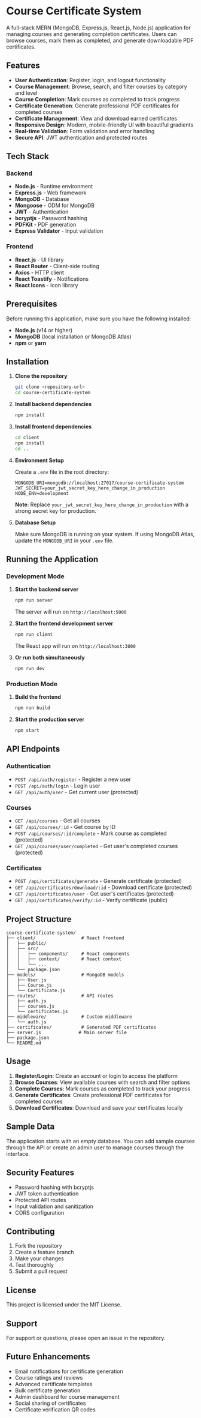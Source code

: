 # Course Certificate System

A full-stack MERN (MongoDB, Express.js, React.js, Node.js) application for managing courses and generating completion certificates. Users can browse courses, mark them as completed, and generate downloadable PDF certificates.

## Features

- **User Authentication**: Register, login, and logout functionality
- **Course Management**: Browse, search, and filter courses by category and level
- **Course Completion**: Mark courses as completed to track progress
- **Certificate Generation**: Generate professional PDF certificates for completed courses
- **Certificate Management**: View and download earned certificates
- **Responsive Design**: Modern, mobile-friendly UI with beautiful gradients
- **Real-time Validation**: Form validation and error handling
- **Secure API**: JWT authentication and protected routes

## Tech Stack

### Backend
- **Node.js** - Runtime environment
- **Express.js** - Web framework
- **MongoDB** - Database
- **Mongoose** - ODM for MongoDB
- **JWT** - Authentication
- **bcryptjs** - Password hashing
- **PDFKit** - PDF generation
- **Express Validator** - Input validation

### Frontend
- **React.js** - UI library
- **React Router** - Client-side routing
- **Axios** - HTTP client
- **React Toastify** - Notifications
- **React Icons** - Icon library

## Prerequisites

Before running this application, make sure you have the following installed:

- **Node.js** (v14 or higher)
- **MongoDB** (local installation or MongoDB Atlas)
- **npm** or **yarn**

## Installation

1. **Clone the repository**
   ```bash
   git clone <repository-url>
   cd course-certificate-system
   ```

2. **Install backend dependencies**
   ```bash
   npm install
   ```

3. **Install frontend dependencies**
   ```bash
   cd client
   npm install
   cd ..
   ```

4. **Environment Setup**
   
   Create a `.env` file in the root directory:
   ```env
   MONGODB_URI=mongodb://localhost:27017/course-certificate-system
   JWT_SECRET=your_jwt_secret_key_here_change_in_production
   NODE_ENV=development
   ```

   **Note**: Replace `your_jwt_secret_key_here_change_in_production` with a strong secret key for production.

5. **Database Setup**
   
   Make sure MongoDB is running on your system. If using MongoDB Atlas, update the `MONGODB_URI` in your `.env` file.

## Running the Application

### Development Mode

1. **Start the backend server**
   ```bash
   npm run server
   ```
   The server will run on `http://localhost:5000`

2. **Start the frontend development server**
   ```bash
   npm run client
   ```
   The React app will run on `http://localhost:3000`

3. **Or run both simultaneously**
   ```bash
   npm run dev
   ```

### Production Mode

1. **Build the frontend**
   ```bash
   npm run build
   ```

2. **Start the production server**
   ```bash
   npm start
   ```

## API Endpoints

### Authentication
- `POST /api/auth/register` - Register a new user
- `POST /api/auth/login` - Login user
- `GET /api/auth/user` - Get current user (protected)

### Courses
- `GET /api/courses` - Get all courses
- `GET /api/courses/:id` - Get course by ID
- `POST /api/courses/:id/complete` - Mark course as completed (protected)
- `GET /api/courses/user/completed` - Get user's completed courses (protected)

### Certificates
- `POST /api/certificates/generate` - Generate certificate (protected)
- `GET /api/certificates/download/:id` - Download certificate (protected)
- `GET /api/certificates/user` - Get user's certificates (protected)
- `GET /api/certificates/verify/:id` - Verify certificate (public)

## Project Structure

```
course-certificate-system/
├── client/                 # React frontend
│   ├── public/
│   ├── src/
│   │   ├── components/     # React components
│   │   ├── context/        # React context
│   │   └── ...
│   └── package.json
├── models/                 # MongoDB models
│   ├── User.js
│   ├── Course.js
│   └── Certificate.js
├── routes/                 # API routes
│   ├── auth.js
│   ├── courses.js
│   └── certificates.js
├── middleware/             # Custom middleware
│   └── auth.js
├── certificates/           # Generated PDF certificates
├── server.js              # Main server file
├── package.json
└── README.md
```

## Usage

1. **Register/Login**: Create an account or login to access the platform
2. **Browse Courses**: View available courses with search and filter options
3. **Complete Courses**: Mark courses as completed to track your progress
4. **Generate Certificates**: Create professional PDF certificates for completed courses
5. **Download Certificates**: Download and save your certificates locally

## Sample Data

The application starts with an empty database. You can add sample courses through the API or create an admin user to manage courses through the interface.

## Security Features

- Password hashing with bcryptjs
- JWT token authentication
- Protected API routes
- Input validation and sanitization
- CORS configuration

## Contributing

1. Fork the repository
2. Create a feature branch
3. Make your changes
4. Test thoroughly
5. Submit a pull request

## License

This project is licensed under the MIT License.

## Support

For support or questions, please open an issue in the repository.

## Future Enhancements

- Email notifications for certificate generation
- Course ratings and reviews
- Advanced certificate templates
- Bulk certificate generation
- Admin dashboard for course management
- Social sharing of certificates
- Certificate verification QR codes 